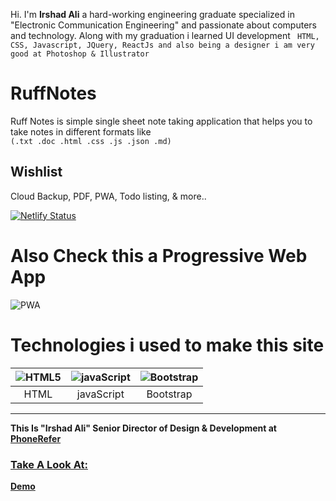 Hi. I'm <b>Irshad Ali</b> a hard-working engineering graduate specialized in "Electronic Communication Engineering" and passionate about computers and technology. Along with my graduation i learned UI development `` HTML, CSS, Javascript, JQuery, ReactJs and also being a designer i am very good at Photoshop & Illustrator``

# RuffNotes

 Ruff Notes is simple single sheet note taking application that helps you to take notes in different formats like <br>
 `(.txt .doc .html .css .js .json .md)`
 
 ## Wishlist
 
 Cloud Backup,
 PDF,
 PWA,
 Todo listing,
 & more..
 
[![Netlify Status](https://api.netlify.com/api/v1/badges/fef9cd40-8d91-4f0d-adf8-63fac4f49cc1/deploy-status)](https://app.netlify.com/sites/ruff/deploys)

# Also Check this a  Progressive Web App

![PWA](https://res.cloudinary.com/phonerefer/image/upload/c_scale,h_50,w_150/v1573154075/irshadali.site/wd0dusiqooqdg81ygqxj.png "PWA")

 
# Technologies i used to make this site
 
| ![HTML5](https://blogsimages.adobe.com/techcomm/files/2012/07/HTML5.png "HTML5")        | ![javaScript](https://res.cloudinary.com/phonerefer/image/upload/c_scale,w_80/v1573154067/irshadali.site/gwoomqvgbwj9k2pxplbd.png "javaScript")           | ![Bootstrap](https://res.cloudinary.com/phonerefer/image/upload/c_scale,h_80,w_80/v1573154214/irshadali.site/szlkssbzacxdjcu5peky.png "Bootstrap")  |
|:---:|:---:|:---:|
| HTML | javaScript | Bootstrap |

 <hr>
 
<b>This Is "Irshad Ali" Senior Director of Design & Development at <a href="https://www.phonerefer.com"> PhoneRefer </b>
  
  <h3> Take A Look At: </h3>
 <b> <a href="https://ruff.netlify.com"> Demo </b>

